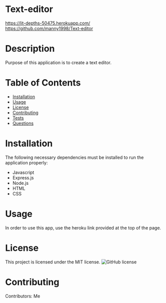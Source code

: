 # Text-editor
https://lit-depths-50475.herokuapp.com/
https://github.com/manny1998/Text-editor
# Description
Purpose of this application is to create a text editor.
# Table of Contents 
* [Installation](#installation)
* [Usage](#usage)
* [License](#license)
* [Contributing](#contributing)
* [Tests](#tests)
* [Questions](#questions)
# Installation
The following necessary dependencies must be installed to run the application properly: 
* Javascript
* Express.js
* Node.js
* HTML 
* CSS

# Usage
In order to use this app, use the heroku link provided at the top of the page.
# License
This project is licensed under the MIT license. 
![GitHub license](https://img.shields.io/badge/license-MIT-blue.svg)
# Contributing
​Contributors: Me


